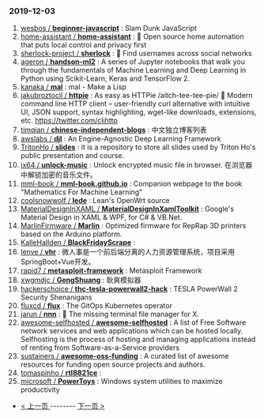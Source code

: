 ### 2019-12-03 
1. [
        wesbos /
**beginner-javascript**](https://github.com/wesbos/beginner-javascript) : Slam Dunk JavaScript
1. [
        home-assistant /
**home-assistant**](https://github.com/home-assistant/home-assistant) : 🏡 Open source home automation that puts local control and privacy first
1. [
        sherlock-project /
**sherlock**](https://github.com/sherlock-project/sherlock) : 🔎 Find usernames across social networks
1. [
        ageron /
**handson-ml2**](https://github.com/ageron/handson-ml2) : A series of Jupyter notebooks that walk you through the fundamentals of Machine Learning and Deep Learning in Python using Scikit-Learn, Keras and TensorFlow 2.
1. [
        kanaka /
**mal**](https://github.com/kanaka/mal) : mal - Make a Lisp
1. [
        jakubroztocil /
**httpie**](https://github.com/jakubroztocil/httpie) : As easy as HTTPie /aitch-tee-tee-pie/ 🥧 Modern command line HTTP client – user-friendly curl alternative with intuitive UI, JSON support, syntax highlighting, wget-like downloads, extensions, etc. https://twitter.com/clihttp
1. [
        timqian /
**chinese-independent-blogs**](https://github.com/timqian/chinese-independent-blogs) : 中文独立博客列表
1. [
        awslabs /
**djl**](https://github.com/awslabs/djl) : An Engine-Agnostic Deep Learning Framework
1. [
        TritonHo /
**slides**](https://github.com/TritonHo/slides) : it is a repository to store all slides used by Triton Ho's public presentation and course.
1. [
        ix64 /
**unlock-music**](https://github.com/ix64/unlock-music) : Unlock encrypted music file in browser. 在浏览器中解锁加密的音乐文件。
1. [
        mml-book /
**mml-book.github.io**](https://github.com/mml-book/mml-book.github.io) : Companion webpage to the book "Mathematics For Machine Learning"
1. [
        coolsnowwolf /
**lede**](https://github.com/coolsnowwolf/lede) : Lean's OpenWrt source
1. [
        MaterialDesignInXAML /
**MaterialDesignInXamlToolkit**](https://github.com/MaterialDesignInXAML/MaterialDesignInXamlToolkit) : Google's Material Design in XAML & WPF, for C# & VB.Net.
1. [
        MarlinFirmware /
**Marlin**](https://github.com/MarlinFirmware/Marlin) : Optimized firmware for RepRap 3D printers based on the Arduino platform.
1. [
        KalleHallden /
**BlackFridayScrape**](https://github.com/KalleHallden/BlackFridayScrape) : 
1. [
        lenve /
**vhr**](https://github.com/lenve/vhr) : 微人事是一个前后端分离的人力资源管理系统，项目采用SpringBoot+Vue开发。
1. [
        rapid7 /
**metasploit-framework**](https://github.com/rapid7/metasploit-framework) : Metasploit Framework
1. [
        xwgmdjc /
**GengShuang**](https://github.com/xwgmdjc/GengShuang) : 耿爽模拟器
1. [
        hackerschoice /
**thc-tesla-powerwall2-hack**](https://github.com/hackerschoice/thc-tesla-powerwall2-hack) : TESLA PowerWall 2 Security Shenanigans
1. [
        fluxcd /
**flux**](https://github.com/fluxcd/flux) : The GitOps Kubernetes operator
1. [
        jarun /
**nnn**](https://github.com/jarun/nnn) : 🐬 The missing terminal file manager for X.
1. [
        awesome-selfhosted /
**awesome-selfhosted**](https://github.com/awesome-selfhosted/awesome-selfhosted) : A list of Free Software network services and web applications which can be hosted locally. Selfhosting is the process of hosting and managing applications instead of renting from Software-as-a-Service providers
1. [
        sustainers /
**awesome-oss-funding**](https://github.com/sustainers/awesome-oss-funding) : A curated list of awesome resources for funding open source projects and authors.
1. [
        tomaspinho /
**rtl8821ce**](https://github.com/tomaspinho/rtl8821ce) : 
1. [
        microsoft /
**PowerToys**](https://github.com/microsoft/PowerToys) : Windows system utilities to maximize productivity 

- [ < 上一页 ](https://github.com/able8/github-trending-daily-record/blob/master/2019-12-02.md) -------- [ 下一页 > ](https://github.com/able8/github-trending-daily-record/blob/master/2019-12-04.md)